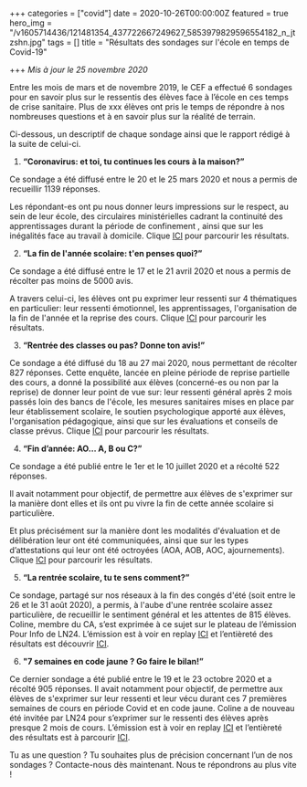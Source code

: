 +++
categories = ["covid"]
date = 2020-10-26T00:00:00Z
featured = true
hero_img = "/v1605714436/121481354_437722667249627_5853979829596554182_n_jtzshn.jpg"
tags = []
title = "Résultats des sondages sur l'école en temps de Covid-19"

+++
_Mis à jour le 25 novembre 2020_

Entre les mois de mars et de novembre 2019, le CEF a effectué 6 sondages pour en savoir plus sur le ressentis des élèves face à l’école en ces temps de crise sanitaire. Plus de xxx élèves ont pris le temps de répondre à nos nombreuses questions et à en savoir plus sur la réalité de terrain.

Ci-dessous, un descriptif de chaque sondage ainsi que le rapport rédigé à la suite de celui-ci.

1. **“Coronavirus: et toi, tu continues les cours à la maison?”**

Ce sondage a été diffusé entre le 20 et le 25 mars 2020 et nous a permis de recueillir 1139 réponses.

Les répondant-es ont pu nous donner leurs impressions sur le respect, au sein de leur école, des circulaires ministérielles cadrant la continuité des apprentissages durant la période de confinement , ainsi que sur les inégalités face au travail à domicile. Clique [ICI](https://app.forestry.io/sites/ml7gngfqrf-cbg/#/media/) pour parcourir les résultats.

2. **“La fin de l'année scolaire: t'en penses quoi?”**

Ce sondage a été diffusé entre le 17 et le 21 avril 2020 et nous a permis de récolter pas moins de 5000 avis.

A travers celui-ci, les élèves ont pu exprimer leur ressenti sur 4 thématiques en particulier: leur ressenti émotionnel, les apprentissages, l'organisation de la fin de l'année et la reprise des cours. Clique [ICI](https://res.cloudinary.com/cefasbl/image/upload/v1606745987/SONDAGE_CEF_2_q3vobb.pdf) pour parcourir les résultats.

3. **“Rentrée des classes ou pas? Donne ton avis!”**

Ce sondage a été diffusé du 18 au 27 mai 2020, nous permettant de récolter 827 réponses. Cette enquête, lancée en pleine période de reprise partielle des cours, a donné la possibilité aux élèves (concerné-es ou non par la reprise) de donner leur point de vue sur: leur ressenti général après 2 mois passés loin des bancs de l'école, les mesures sanitaires mises en place par leur établissement scolaire, le soutien psychologique apporté aux élèves, l'organisation pédagogique, ainsi que sur les évaluations et conseils de classe prévus. Clique [ICI](https://res.cloudinary.com/cefasbl/image/upload/v1606745994/SONDAGE_CEF_3_f96xdu.pdf) pour parcourir les résultats.

4. **“Fin d’année: AO… A, B ou C?”**

Ce sondage a été publié entre le 1er et le 10 juillet 2020 et a récolté 522 réponses.

Il avait notamment pour objectif, de permettre aux élèves de s'exprimer sur la manière dont elles et ils ont pu vivre la fin de cette année scolaire si particulière.

Et plus précisément sur la manière dont les modalités d'évaluation et de délibération leur ont été communiquées, ainsi que sur les types d’attestations qui leur ont été octroyées (AOA, AOB, AOC, ajournements). Clique [ICI](https://res.cloudinary.com/cefasbl/image/upload/v1606745999/SONDAGE_CEF_4_gwvroz.pdf) pour parcourir les résultats.

5. **“La rentrée scolaire, tu te sens comment?”**

Ce sondage, partagé sur nos réseaux à la fin des congés d'été (soit entre le 26 et le 31 août 2020), a permis, à l'aube d'une rentrée scolaire assez particulière, de recueillir le sentiment général et les attentes de 815 élèves. Coline, membre du CA, s’est exprimée à ce sujet sur le plateau de l’émission Pour Info de LN24. L’émission est à voir en replay [ICI](https://www.ln24.be/2020-08-31/pour-info-quelle-adaptation-pour-lecole-post-covid) et l’entièreté des résultats est découvrir [ICI](https://app.forestry.io/sites/ml7gngfqrf-cbg/#/media/). 

6. **"7 semaines en code jaune ? Go faire le bilan!”**

Ce dernier sondage a été publié entre le 19 et le 23 octobre 2020 et a récolté 905 réponses. Il avait notamment pour objectif, de permettre aux élèves de s'exprimer sur leur ressenti et leur vécu durant ces 7 premières semaines de cours en période Covid et en code jaune. Coline a de nouveau été invitée par LN24 pour s’exprimer sur le ressenti des élèves après presque 2 mois de cours. L’émission est à voir en replay [ICI](https://www.ln24.be/2020-11-13/pour-info-retour-lecole-en-code-rouge) et l’entièreté des résultats est à parcourir [ICI](https://res.cloudinary.com/cefasbl/image/upload/v1606746010/SONDAGE_CEF_6_jdikkl.pdf).

Tu as une question ? Tu souhaites plus de précision concernant l’un de nos sondages ? Contacte-nous dès maintenant. Nous te répondrons au plus vite !